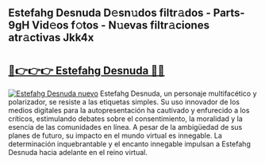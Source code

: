 ## Estefahg Desnuda D𝚎sn𝚞dos filtr𝚊dos - Parts-9gH Vid𝚎os f𝚘tos - N𝚞evas filtr𝚊ciones atr𝚊ctivas Jkk4x

# <h2><a href="http://mb16mci.tromn.icu/?c=Estefahg+Desnuda">🔗👉👉👉 Estefahg Desnuda 🔗🔗</a></h2>

[![Estefahg Desnuda nuevo](https://i.imgur.com/pEAQMta.gif)](http://mb16mci.tromn.icu/?c=Estefahg+Desnuda)
Estefahg Desnuda, un personaje multifacético y polarizador, se resiste a las etiquetas simples. Su uso innovador de los medios digitales para la autopresentación ha cautivado y enfurecido a los críticos, estimulando debates sobre el consentimiento, la moralidad y la esencia de las comunidades en línea. A pesar de la ambigüedad de sus planes de futuro, su impacto en el mundo virtual es innegable. La determinación inquebrantable y el encanto innegable impulsan a Estefahg Desnuda hacia adelante en el reino virtual.
